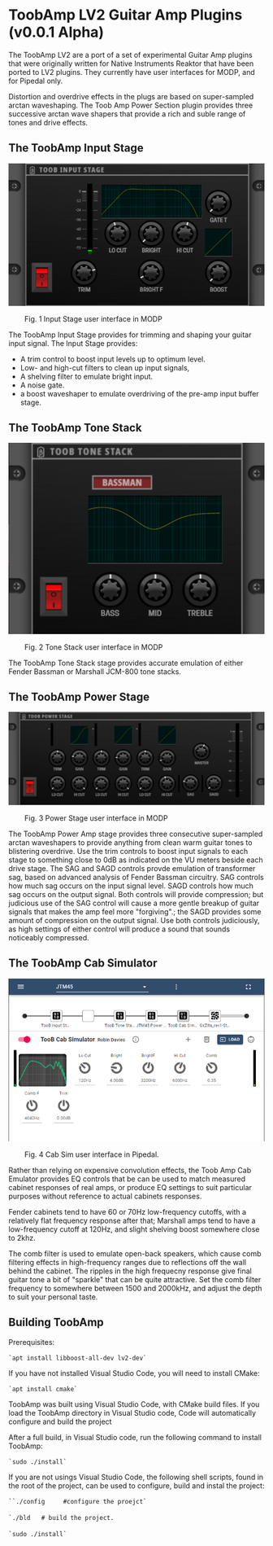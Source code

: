 # ToobAmp LV2 Guitar Amp Plugins (v0.0.1 Alpha)

The ToobAmp LV2 are a port of a set of experimental Guitar Amp plugins that were originally written for Native Instruments Reaktor that have been ported to LV2 plugins. They currently have user interfaces for MODP, and for Pipedal only.

Distortion and overdrive effects in the plugs are based on super-sampled arctan waveshaping. The Toob Amp Power Section plugin provides three successive arctan wave shapers that provide a rich and suble range of tones and drive effects.

## The ToobAmp Input Stage

![](src/ToobAmp.lv2/modgui/screenshot-toob-input-stage.png)

&nbsp;&nbsp;&nbsp;&nbsp;&nbsp;&nbsp;&nbsp;&nbsp;Fig. 1 Input Stage user interface in MODP

The ToobAmp Input Stage provides for trimming and shaping your guitar input signal.  The Input Stage provides:

* A trim control to boost input levels up to optimum level.
* Low- and high-cut filters to clean up input signals,
* A shelving filter to emulate bright input.
* A noise gate.
* a boost waveshaper to emulate overdriving of the pre-amp input buffer stage. 

## The ToobAmp Tone Stack

![ToobAmp in MODP](src/ToobAmp.lv2/modgui/screenshot-toob-tone-stack.png)

&nbsp;&nbsp;&nbsp;&nbsp;&nbsp;&nbsp;&nbsp;&nbsp;Fig. 2 Tone Stack user interface in MODP

The ToobAmp Tone Stack stage provides accurate emulation of either Fender Bassman or Marshall JCM-800 tone stacks.

## The ToobAmp Power Stage

![](src/ToobAmp.lv2/modgui/screenshot-toob-power-stage.png)

&nbsp;&nbsp;&nbsp;&nbsp;&nbsp;&nbsp;&nbsp;&nbsp;Fig. 3 Power Stage user interface in MODP


The ToobAmp Power Amp stage provides three consecutive super-sampled arctan waveshapers to provide anything from clean warm guitar tones to blistering overdrive. Use the trim controls to boost input signals to each stage to something close to 0dB as indicated on the VU meters beside each drive stage. The SAG and SAGD controls provde emulation of transformer sag, based on advanced analysis of Fender Bassman circuitry. SAG controls how much sag occurs on the input signal level. SAGD controls how much sag occurs on the output signal. Both controls will provide compression; but judicious use of the SAG control will cause a more gentle breakup of guitar signals that makes the amp feel more "forgiving".; the SAGD provides some amount of compression on the output signal. Use both controls judiciously, as high settings of either control will produce a sound that sounds noticeably compressed. 

## The ToobAmp Cab Simulator

![](Assets/CabSim.png)

&nbsp;&nbsp;&nbsp;&nbsp;&nbsp;&nbsp;&nbsp;&nbsp;Fig. 4 Cab Sim user interface in Pipedal.

Rather than relying on expensive convolution effects, the Toob Amp Cab Emulator provides EQ controls that be can be used to match measured cabinet responses of real amps, or produce EQ settings to suit particular purposes without reference to actual cabinets responses. 

Fender cabinets tend to have 60 or 70Hz low-frequency cutoffs, with a relatively flat frequency response after that; Marshall amps tend to have a low-frequency cutoff at 120Hz, and slight shelving boost somewhere close to 2khz. 

The comb filter is used to emulate open-back speakers, which cause comb filtering effects in high-frequency ranges due to reflections off the wall behind the cabinet.  The ripples in the high frequecny response give final guitar tone a bit of "sparkle" that can be quite attractive. Set the comb filter frequency to somewhere between 1500 and 2000kHz, and adjust the depth to suit your personal taste.


## Building ToobAmp

Prerequisites:

	`apt install libboost-all-dev lv2-dev`
	
If you have not installed Visual Studio Code, you will need to install CMake:

	`apt install cmake`

ToobAmp was built using Visual Studio Code, with CMake build files. If you load the ToobAmp directory in Visual Studio code, Code will automatically configure and build the project 

After a full build, in Visual Studio code, run the following command to install ToobAmp:

	`sudo ./install`
	
If you are not usings Visual Studio Code, the following shell scripts, found in the root of the project, can be used to configure, build and instal the project:

    ``./config     #configure the proejct`
   
    `./bld   # build the project.
    
    `sudo ./install`
   
